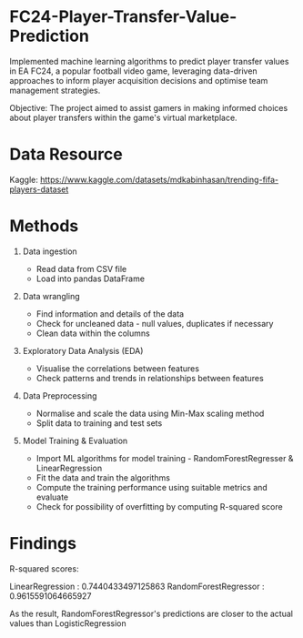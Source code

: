 # FC24-Player-Transfer-Value-Prediction

Implemented machine learning algorithms to predict player transfer values in EA FC24, a popular football video game, leveraging data-driven approaches to inform player acquisition decisions and optimise team management strategies. 

Objective: The project aimed to assist gamers in making informed choices about player transfers within the game's virtual marketplace.

# Data Resource
Kaggle: https://www.kaggle.com/datasets/mdkabinhasan/trending-fifa-players-dataset

# Methods
1. Data ingestion
   - Read data from CSV file
   - Load into pandas DataFrame

2. Data wrangling
   - Find information and details of the data
   - Check for uncleaned data - null values, duplicates if necessary
   - Clean data within the columns

3. Exploratory Data Analysis (EDA)
   - Visualise the correlations between features
   - Check patterns and trends in relationships between features

4. Data Preprocessing
   - Normalise and scale the data using Min-Max scaling method
   - Split data to training and test sets

5. Model Training & Evaluation
   - Import ML algorithms for model training - RandomForestRegresser & LinearRegression
   - Fit the data and train the algorithms
   - Compute the training performance using suitable metrics and evaluate
   - Check for possibility of overfitting by computing R-squared score
  
# Findings

R-squared scores: 

LinearRegression :  0.7440433497125863 
RandomForestRegressor :  0.9615591064665927

As the result, RandomForestRegressor's predictions are closer to the actual values than LogisticRegression

